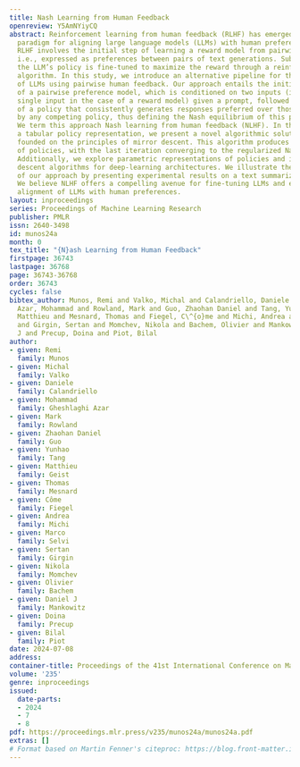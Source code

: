 ```yaml
---
title: Nash Learning from Human Feedback
openreview: Y5AmNYiyCQ
abstract: Reinforcement learning from human feedback (RLHF) has emerged as the main
  paradigm for aligning large language models (LLMs) with human preferences. Traditionally,
  RLHF involves the initial step of learning a reward model from pairwise human feedback,
  i.e., expressed as preferences between pairs of text generations. Subsequently,
  the LLM’s policy is fine-tuned to maximize the reward through a reinforcement learning
  algorithm. In this study, we introduce an alternative pipeline for the fine-tuning
  of LLMs using pairwise human feedback. Our approach entails the initial learning
  of a pairwise preference model, which is conditioned on two inputs (instead of a
  single input in the case of a reward model) given a prompt, followed by the pursuit
  of a policy that consistently generates responses preferred over those generated
  by any competing policy, thus defining the Nash equilibrium of this preference model.
  We term this approach Nash learning from human feedback (NLHF). In the context of
  a tabular policy representation, we present a novel algorithmic solution, Nash-MD,
  founded on the principles of mirror descent. This algorithm produces a sequence
  of policies, with the last iteration converging to the regularized Nash equilibrium.
  Additionally, we explore parametric representations of policies and introduce gradient
  descent algorithms for deep-learning architectures. We illustrate the effectiveness
  of our approach by presenting experimental results on a text summarization task.
  We believe NLHF offers a compelling avenue for fine-tuning LLMs and enhancing the
  alignment of LLMs with human preferences.
layout: inproceedings
series: Proceedings of Machine Learning Research
publisher: PMLR
issn: 2640-3498
id: munos24a
month: 0
tex_title: "{N}ash Learning from Human Feedback"
firstpage: 36743
lastpage: 36768
page: 36743-36768
order: 36743
cycles: false
bibtex_author: Munos, Remi and Valko, Michal and Calandriello, Daniele and Gheshlaghi
  Azar, Mohammad and Rowland, Mark and Guo, Zhaohan Daniel and Tang, Yunhao and Geist,
  Matthieu and Mesnard, Thomas and Fiegel, C\^{o}me and Michi, Andrea and Selvi, Marco
  and Girgin, Sertan and Momchev, Nikola and Bachem, Olivier and Mankowitz, Daniel
  J and Precup, Doina and Piot, Bilal
author:
- given: Remi
  family: Munos
- given: Michal
  family: Valko
- given: Daniele
  family: Calandriello
- given: Mohammad
  family: Gheshlaghi Azar
- given: Mark
  family: Rowland
- given: Zhaohan Daniel
  family: Guo
- given: Yunhao
  family: Tang
- given: Matthieu
  family: Geist
- given: Thomas
  family: Mesnard
- given: Côme
  family: Fiegel
- given: Andrea
  family: Michi
- given: Marco
  family: Selvi
- given: Sertan
  family: Girgin
- given: Nikola
  family: Momchev
- given: Olivier
  family: Bachem
- given: Daniel J
  family: Mankowitz
- given: Doina
  family: Precup
- given: Bilal
  family: Piot
date: 2024-07-08
address:
container-title: Proceedings of the 41st International Conference on Machine Learning
volume: '235'
genre: inproceedings
issued:
  date-parts:
  - 2024
  - 7
  - 8
pdf: https://proceedings.mlr.press/v235/munos24a/munos24a.pdf
extras: []
# Format based on Martin Fenner's citeproc: https://blog.front-matter.io/posts/citeproc-yaml-for-bibliographies/
---
```

